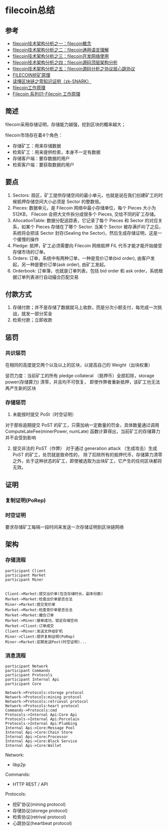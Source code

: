 # filecoin总结
## 参考
- [filecoin技术架构分析之一：filecoin概念](https://blog.csdn.net/qq_21393091/article/details/88072946)
- [filecoin技术架构分析之二：filecoin通用语言理解](https://blog.csdn.net/qq_21393091/article/details/88073022)
- [filecoin技术架构分析之三：filecoin开发网络使用](https://blog.csdn.net/qq_21393091/article/details/88073071)
- [filecoin技术架构分析之四：filecoin源码顶层架构分析](https://blog.csdn.net/qq_21393091/article/details/88073352)
- [filecoin技术架构分析之五：filecoin源码分析之协议层心跳协议](https://blog.csdn.net/qq_21393091/article/details/88139537)
- [FILECOIN挖矿原理](https://blog.csdn.net/vskovsko/article/details/111468620)
- [读懂区块链之零知识证明（zk-SNARK）](https://www.jianshu.com/p/7b772e5cdaef?utm_source=oschina-app)
- [filecoin工作原理](https://blog.csdn.net/kk3909/article/details/104814067)
- [Filecoin 系列01-Filecoin 工作原理](http://www.r9it.com/20190226/how-filecoin-work.html)

## 简述
filecoin采用存储证明，存储能力越强，挖到区块的概率越大；

filecoin市场存在着4个角色：
- 存储矿工：用来存储数据
- 检索矿工：用来提供检索，本身不一定有数据
- 存储客户端：要存数据的用户
- 检索客户端：要获取数据的用户

## 要点
1. Sectors: 扇区，矿工提供存储空间的最小单元，也就是说在我们创建矿工的时候抵押存储空间大小必须是 Sector 的整数倍。
2. Pieces: 数据单元，是 Filecoin 网络中最小存储单位，每个 Pieces 大小为 512KB， Filecoin 会把大文件拆分成很多个 Pieces, 交给不同的矿工存储。
3. AllocationTable: 数据分配追踪表，它记录了每个 Pieces 和 Sector 的对应关系，如某个 Pieces 存储在了哪个 Sector. 当某个 Sector 被存满(Fill)了之后，系统将会把该 Sector 封存(Sealing the Sector)，然后生成存储证明，这是一个缓慢的操作
4. Pledge: 抵押，矿工必须需要向 Filecoin 网络抵押 FIL 代币才能才能开始接受存储市场的订单。
5. Orders: 订单，系统中有两种订单，一种是竞价订单(bid order), 由客户发起，另一种是要价订单(ask order), 由矿工发起。
6. Orderbook: 订单簿，也就是订单列表，包括 bid order 和 ask order，系统根据订单列表进行自动撮合匹配交易

## 付款方式
1. 存储付款；并不是存储了数据就马上收款，而是分次小额支付，每完成一次挑战，就发一部分奖金
2. 检索付款；立即收款

## 惩罚
### 共识惩罚
在相同的高度提交两个以及以上的区块，以提高自己的 Weight（出块权重）

惩罚力度：当前矿工的所有 pledge collateral （抵押币）全部扣除，storage power(存储算力) 清零，并且均不可恢复， 即使作弊者重新抵押，该矿工也无法再产生新的区块

### 存储惩罚
1. 未能按时提交 PoSt（时空证明）

对于那些逾期提交 PoST 的矿工，只需加纳一定数量的罚金，具体数量通过调用 ComputeLateFee(minerPower, numLate) 函数计算得出，当前矿工的存储算力并不会受到影响

2. 提交非法的 PoST（作弊）
对于通过 generation attack （生成攻击）生成 PoST 的矿工，处罚就是致命性的， 除了扣除所有的抵押代币，存储算力清零之外，处于这种状态的矿工，即使被选取为出块矿工，它产生的任何区块都将无效。

## 证明
### 复制证明(PoRep)

### 时空证明
要求存储矿工每隔一段时间来发送一次存储证明到区块链网络

## 架构
### 存储流程
```sequence
participant Client
participant Market
participant Miner


Client->Market:提交出价单(包含存储时长，副本份数)
Market->Market:检查出价单是否合法
Miner->Market:提交竞价单
Market->Market:检查竞价单是否合法
Market->Market:撮合订单
Market->Miner:接单成功，锁定存储空间
Market->Client:订单成交
Client->Miner:发送文件给矿机
Miner->Client:提供复制证明(PoRep)
Miner->Market:定期发送Post(时空证明)...

```

### 消息流程
```sequence
participant Network
participant Commands
participant Protocols
participant Internal Api
participant Core

Network->Protocols:storege protocol
Network->Protocols:mining protocol
Network->Protocols:retrieval protocol
Network->Protocols:heart protocol
Commands->Protocols:cmd
Protocols->Internal Api:Core Api
Protocols->Internal Api:Porcelain
Protocols->Internal Api:Plumbing
Internal Api->Core:Message Pool
Internal Api->Core:Chain Store
Internal Api->Core:Processor
Internal Api->Core:Block Service
Internal Api->Core:Wallet
```

Network:

- libp2p

Commands:

- HTTP REST / API

Protocols:

- 挖矿协议(mining protocol)
- 存储协议(storege protocol)
- 检索协议(retrival protocol)
- 心跳协议(heartbeat protocol)
